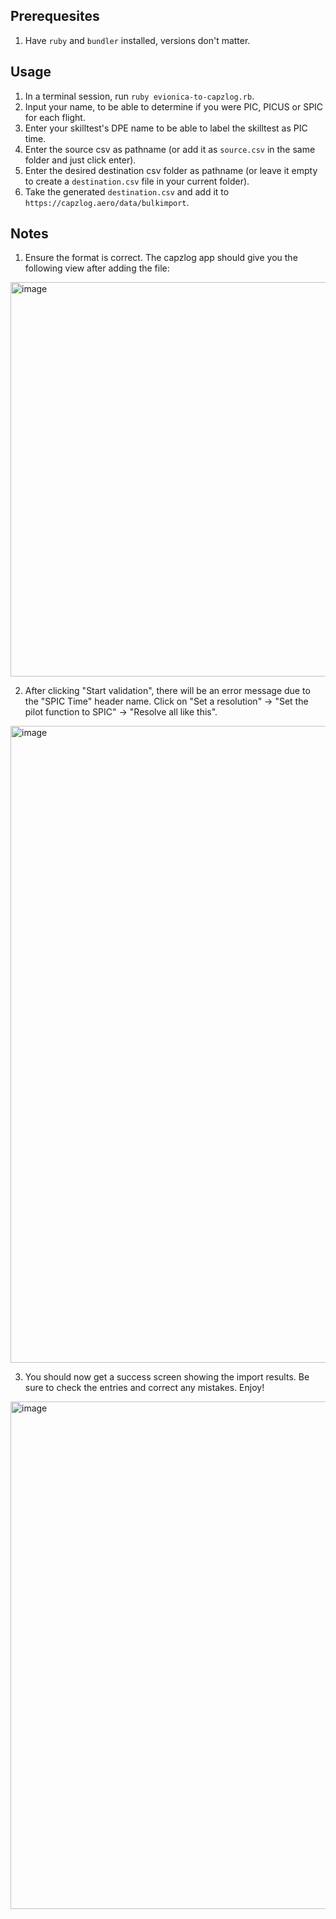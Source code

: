 ## Prerequesites

1. Have `ruby` and `bundler` installed, versions don't matter.

## Usage

1. In a terminal session, run `ruby evionica-to-capzlog.rb`.
2. Input your name, to be able to determine if you were PIC, PICUS or SPIC for each flight.
3. Enter your skilltest's DPE name to be able to label the skilltest as PIC time.
4. Enter the source csv as pathname (or add it as `source.csv` in the same folder and just click enter).
5. Enter the desired destination csv folder as pathname (or leave it empty to create a `destination.csv` file in your current folder).
6. Take the generated `destination.csv` and add it to `https://capzlog.aero/data/bulkimport`.

## Notes
1. Ensure the format is correct. The capzlog app should give you the following view after adding the file:
<img width="631" alt="image" src="https://github.com/user-attachments/assets/4cb78433-3362-44fb-9e37-7c12a69d83da">

2. After clicking "Start validation", there will be an error message due to the "SPIC Time" header name. Click on "Set a resolution" -> "Set the pilot function to SPIC" -> "Resolve all like this".
<img width="1019" alt="image" src="https://github.com/user-attachments/assets/2e082dc0-e050-43c9-86fe-8fb388a906e3">

3. You should now get a success screen showing the import results. Be sure to check the entries and correct any mistakes. Enjoy!
<img width="812" alt="image" src="https://github.com/user-attachments/assets/548ad903-4368-4903-912b-a74049be74be">

